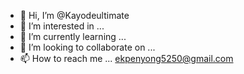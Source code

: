 - 👋 Hi, I’m @Kayodeultimate
- 👀 I’m interested in ...
- 🌱 I’m currently learning ...
- 💞️ I’m looking to collaborate on ...
- 📫 How to reach me ... ekpenyong5250@gmail.com

<!---
Kayodeultimate/Kayodeultimate is a ✨ special ✨ repository because its `README.md` (this file) appears on your GitHub profile.
You can click the Preview link to take a look at your changes.
--->
